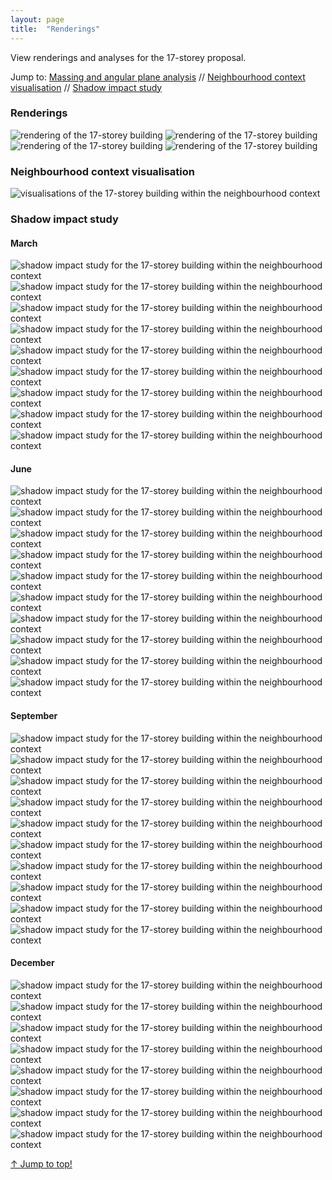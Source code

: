 ```yaml
---
layout: page
title:  "Renderings"
---
```

<a name="top"></a>
View renderings and analyses for the 17-storey proposal. 

Jump to: [Massing and angular plane analysis](#massing-and-angular-plane-analysis) // [Neighbourhood context visualisation](#neighbourhood-context-visualisation) // [Shadow impact study](#shadow-impact-study)

### Renderings

<img src="/assets/img/rendering_1.png" style="max-width:100%;height:auto;" alt="rendering of the 17-storey building">
<img src="/assets/img/rendering_2.png" style="max-width:100%;height:auto;" alt="rendering of the 17-storey building">
<img src="/assets/img/rendering_3.png" style="max-width:100%;height:auto;" alt="rendering of the 17-storey building">
<img src="/assets/img/rendering_4.png" style="max-width:100%;height:auto;" alt="rendering of the 17-storey building">

### Neighbourhood context visualisation 

<img src="/assets/img/neighbourhood_context.png" style="max-width:100%;height:auto;" alt="visualisations of the 17-storey building within the neighbourhood context">

### Shadow impact study

#### March 

<img src="/assets/img/shadow/shadow_march_1.png" style="max-width:100%;height:auto;" alt="shadow impact study for the 17-storey building within the neighbourhood context">
<img src="/assets/img/shadow/shadow_march_2.png" style="max-width:100%;height:auto;" alt="shadow impact study for the 17-storey building within the neighbourhood context">
<img src="/assets/img/shadow/shadow_march_3.png" style="max-width:100%;height:auto;" alt="shadow impact study for the 17-storey building within the neighbourhood context">
<img src="/assets/img/shadow/shadow_march_4.png" style="max-width:100%;height:auto;" alt="shadow impact study for the 17-storey building within the neighbourhood context">
<img src="/assets/img/shadow/shadow_march_5.png" style="max-width:100%;height:auto;" alt="shadow impact study for the 17-storey building within the neighbourhood context">
<img src="/assets/img/shadow/shadow_march_6.png" style="max-width:100%;height:auto;" alt="shadow impact study for the 17-storey building within the neighbourhood context">
<img src="/assets/img/shadow/shadow_march_7.png" style="max-width:100%;height:auto;" alt="shadow impact study for the 17-storey building within the neighbourhood context">
<img src="/assets/img/shadow/shadow_march_8.png" style="max-width:100%;height:auto;" alt="shadow impact study for the 17-storey building within the neighbourhood context">
<img src="/assets/img/shadow/shadow_march_9.png" style="max-width:100%;height:auto;" alt="shadow impact study for the 17-storey building within the neighbourhood context">

#### June 

<img src="/assets/img/shadow/shadow_june_1.png" style="max-width:100%;height:auto;" alt="shadow impact study for the 17-storey building within the neighbourhood context">
<img src="/assets/img/shadow/shadow_june_2.png" style="max-width:100%;height:auto;" alt="shadow impact study for the 17-storey building within the neighbourhood context">
<img src="/assets/img/shadow/shadow_june_3.png" style="max-width:100%;height:auto;" alt="shadow impact study for the 17-storey building within the neighbourhood context">
<img src="/assets/img/shadow/shadow_june_4.png" style="max-width:100%;height:auto;" alt="shadow impact study for the 17-storey building within the neighbourhood context">
<img src="/assets/img/shadow/shadow_june_5.png" style="max-width:100%;height:auto;" alt="shadow impact study for the 17-storey building within the neighbourhood context">
<img src="/assets/img/shadow/shadow_june_6.png" style="max-width:100%;height:auto;" alt="shadow impact study for the 17-storey building within the neighbourhood context">
<img src="/assets/img/shadow/shadow_june_7.png" style="max-width:100%;height:auto;" alt="shadow impact study for the 17-storey building within the neighbourhood context">
<img src="/assets/img/shadow/shadow_june_8.png" style="max-width:100%;height:auto;" alt="shadow impact study for the 17-storey building within the neighbourhood context">
<img src="/assets/img/shadow/shadow_june_9.png" style="max-width:100%;height:auto;" alt="shadow impact study for the 17-storey building within the neighbourhood context">
<img src="/assets/img/shadow/shadow_june_10.png" style="max-width:100%;height:auto;" alt="shadow impact study for the 17-storey building within the neighbourhood context">

#### September

<img src="/assets/img/shadow/shadow_sept_1.png" style="max-width:100%;height:auto;" alt="shadow impact study for the 17-storey building within the neighbourhood context">
<img src="/assets/img/shadow/shadow_sept_2.png" style="max-width:100%;height:auto;" alt="shadow impact study for the 17-storey building within the neighbourhood context">
<img src="/assets/img/shadow/shadow_sept_3.png" style="max-width:100%;height:auto;" alt="shadow impact study for the 17-storey building within the neighbourhood context">
<img src="/assets/img/shadow/shadow_sept_4.png" style="max-width:100%;height:auto;" alt="shadow impact study for the 17-storey building within the neighbourhood context">
<img src="/assets/img/shadow/shadow_sept_5.png" style="max-width:100%;height:auto;" alt="shadow impact study for the 17-storey building within the neighbourhood context">
<img src="/assets/img/shadow/shadow_sept_6.png" style="max-width:100%;height:auto;" alt="shadow impact study for the 17-storey building within the neighbourhood context">
<img src="/assets/img/shadow/shadow_sept_7.png" style="max-width:100%;height:auto;" alt="shadow impact study for the 17-storey building within the neighbourhood context">
<img src="/assets/img/shadow/shadow_sept_8.png" style="max-width:100%;height:auto;" alt="shadow impact study for the 17-storey building within the neighbourhood context">
<img src="/assets/img/shadow/shadow_sept_9.png" style="max-width:100%;height:auto;" alt="shadow impact study for the 17-storey building within the neighbourhood context">
<img src="/assets/img/shadow/shadow_sept_10.png" style="max-width:100%;height:auto;" alt="shadow impact study for the 17-storey building within the neighbourhood context">

#### December

<img src="/assets/img/shadow/shadow_dec_1.png" style="max-width:100%;height:auto;" alt="shadow impact study for the 17-storey building within the neighbourhood context">
<img src="/assets/img/shadow/shadow_dec_2.png" style="max-width:100%;height:auto;" alt="shadow impact study for the 17-storey building within the neighbourhood context">
<img src="/assets/img/shadow/shadow_dec_3.png" style="max-width:100%;height:auto;" alt="shadow impact study for the 17-storey building within the neighbourhood context">
<img src="/assets/img/shadow/shadow_dec_4.png" style="max-width:100%;height:auto;" alt="shadow impact study for the 17-storey building within the neighbourhood context">
<img src="/assets/img/shadow/shadow_dec_5.png" style="max-width:100%;height:auto;" alt="shadow impact study for the 17-storey building within the neighbourhood context">
<img src="/assets/img/shadow/shadow_dec_6.png" style="max-width:100%;height:auto;" alt="shadow impact study for the 17-storey building within the neighbourhood context">
<img src="/assets/img/shadow/shadow_dec_7.png" style="max-width:100%;height:auto;" alt="shadow impact study for the 17-storey building within the neighbourhood context">
<img src="/assets/img/shadow/shadow_dec_8.png" style="max-width:100%;height:auto;" alt="shadow impact study for the 17-storey building within the neighbourhood context">

<a class="top-link hide" href="#top">↑ Jump to top!</a>